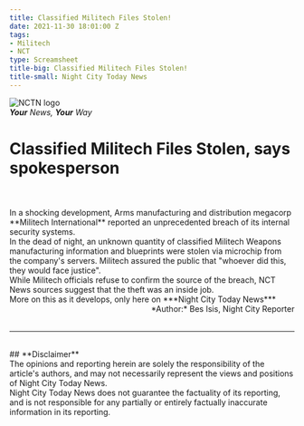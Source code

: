 ```yaml
---
title: Classified Militech Files Stolen!
date: 2021-11-30 18:01:00 Z
tags:
- Militech
- NCT
type: Screamsheet
title-big: Classified Militech Files Stolen!
title-small: Night City Today News
---
```


![NCTN logo](https://static.wikia.nocookie.net/cyberpunk/images/9/93/CPRED_Night_City_Today_News_Logo.png)
<br>
***Your** News, **Your** Way*
<br>
# Classified Militech Files Stolen, says spokesperson
<br>
<br>
In a shocking development, Arms manufacturing and distribution megacorp **Militech International** reported an unprecedented breach of its internal security systems.
<br>
In the dead of night, an unknown quantity of classified Militech Weapons manufacturing information and blueprints were stolen via microchip from the company's servers. Militech assured the public that "whoever did this, they would face justice".
<br>
While Militech officials refuse to confirm the source of the breach, NCT News sources suggest that the theft was an inside job.
<br>
More on this as it develops, only here on ***Night City Today News***
<br>
<div style="text-align: right"> *Author:* Bes Isis, Night City Reporter</div>
<br>

---
<br>
## **Disclaimer**
<br>
The opinions and reporting herein are solely the responsibility of the article's authors, and may not necessarily represent the views and positions of Night City Today News.
<br>
Night City Today News does not guarantee the factuality of its reporting, and is not responsible for any partially or entirely factually inaccurate information in its reporting.
<br>